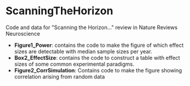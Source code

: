 # ScanningTheHorizon
Code and data for "Scanning the Horizon..." review in Nature Reviews Neuroscience

- **Figure1_Power**: contains the code to make the figure of which effect sizes are detectable with median sample sizes per year.
- **Box2_EffectSize**: contains the code to construct a table with effect sizes of some common experimental paradigms.
- **Figure2_CorrSimulation**: Contains code to make the figure showing correlation arising from random data

